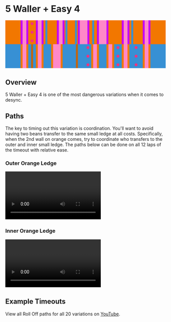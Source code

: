 # 5 Waller + Easy 4

![5 Waller + Easy 4](../images/variations/5-waller-easy-4.jpg)

## Overview

5 Waller + Easy 4 is one of the most dangerous variations when it comes to desync.

## Paths

The key to timing out this variation is coordination. You'll want to avoid having two beans transfer to the same small ledge at all costs. Specifically, when the 2nd wall on orange comes, try to coordinate who transfers to the outer and inner small ledge. The paths below can be done on all 12 laps of the timeout with relative ease.

### Outer Orange Ledge

<video controls>
  <source src="../../images/variations/5-waller-easy-4-outer-orange-ledge.mp4" type="video/mp4">
</video>

### Inner Orange Ledge

<video controls>
  <source src="../../images/variations/5-waller-easy-4-inner-orange-ledge.mp4" type="video/mp4">
</video>

## Example Timeouts

View all Roll Off paths for all 20 variations on [YouTube](https://www.youtube.com/playlist?list=PLG_QNSp9ZgJLWYSNl4vY26VJCZeOQHO1F).
